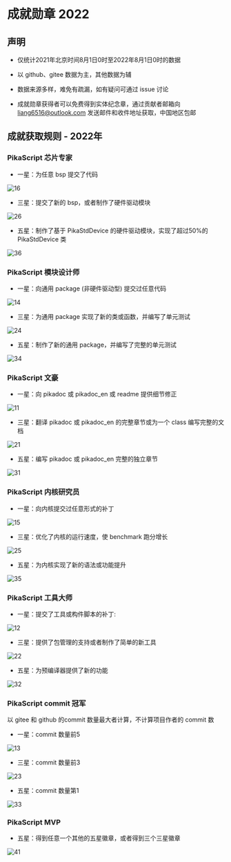 # 成就勋章 2022

## 声明

- 仅统计2021年北京时间8月1日0时至2022年8月1日0时的数据

- 以 github、gitee 数据为主，其他数据为辅

- 数据来源多样，难免有疏漏，如有疑问可通过 issue 讨论

- 成就勋章获得者可以免费得到实体纪念章，通过贡献者邮箱向 liang6516@outlook.com 发送邮件和收件地址获取，中国地区包邮

## 成就获取规则 - 2022年

### PikaScript 芯片专家

- 一星：为任意 bsp 提交了代码

![16](assets/16.png)

- 三星：提交了新的 bsp，或者制作了硬件驱动模块

![26](assets/26.png)

- 五星：制作了基于 PikaStdDevice  的硬件驱动模块，实现了超过50%的 PikaStdDevice 类

![36](assets/36.png)

### PikaScript 模块设计师

- 一星：向通用 package (非硬件驱动型) 提交过任意代码

![14](assets/14.png)

- 三星：为通用  package 实现了新的类或函数，并编写了单元测试

![24](assets/24.png)

- 五星：制作了新的通用 package，并编写了完整的单元测试

![34](assets/34.png)

### PikaScript 文豪

- 一星：向 pikadoc 或 pikadoc_en 或 readme 提供细节修正

![11](assets/11.png)

- 三星：翻译 pikadoc 或 pikadoc_en 的完整章节或为一个 class 编写完整的文档

![21](assets/21.png)

- 五星：编写 pikadoc 或 pikadoc_en 完整的独立章节

![31](assets/31.png)

### PikaScript 内核研究员

- 一星：向内核提交过任意形式的补丁

![15](assets/15.png)

- 三星：优化了内核的运行速度，使 benchmark 跑分增长

![25](assets/25.png)

- 五星：为内核实现了新的语法或功能提升

![35](assets/35.png)

### PikaScript 工具大师

- 一星：提交了工具或构件脚本的补丁:

![12](assets/12.png)

- 三星：提供了包管理的支持或者制作了简单的新工具

![22](assets/22.png)

- 五星：为预编译器提供了新的功能

![32](assets/32.png)

### PikaScript commit 冠军

以 gitee 和 github 的commit 数量最大者计算，不计算项目作者的 commit 数

- 一星：commit 数量前5

![13](assets/13.png)

- 三星：commit 数量前3

![23](assets/23.png)

- 五星：commit 数量第1

![33](assets/33.png)

### PikaScript MVP

- 五星：得到任意一个其他的五星徽章，或者得到三个三星徽章

![41](C:\Users\liang\Desktop\pikascript\document\assets\41.png)
